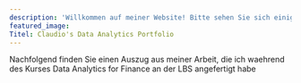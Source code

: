 ```yaml
---
description: 'Willkommen auf meiner Website! Bitte sehen Sie sich einige der Dinge an, an denen ich während meines Studiums an der London Business School gearbeitet habe'
featured_image: 
Titel: Claudio's Data Analytics Portfolio
---
```

Nachfolgend finden Sie einen Auszug aus meiner Arbeit, die ich waehrend des Kurses Data Analytics for Finance an der LBS angefertigt habe
